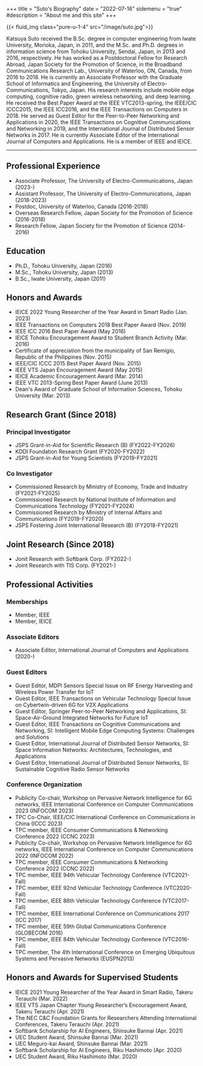 +++
title = "Suto's Biography"
date = "2022-07-16"
sidemenu = "true"
#description = "About me and this site"
+++

{{< fluid_img class="pure-u-1-4" src="/image/suto.jpg">}}

Katsuya Suto received the B.Sc. degree in computer engineering from Iwate University, Morioka, Japan, in 2011, and the M.Sc. and Ph.D. degrees in information science from Tohoku University, Sendai, Japan, in 2013 and 2016, respectively. He has worked as a Postdoctoral Fellow for Research Abroad, Japan Society for the Promotion of Science, in the Broadband Communications Research Lab., University of Waterloo, ON, Canada, from 2016 to 2018. He is currently an Associate Professor with the Graduate School of Informatics and Engineering, the University of Electro-Communications, Tokyo, Japan. His research interests include mobile edge computing, cognitive radio, green wireless networking, and deep learning. He received the Best Paper Award at the IEEE VTC2013-spring, the IEEE/CIC ICCC2015, the IEEE ICC2016, and the IEEE Transactions on Computers in 2018. He served as Guest Editor for the Peer-to-Peer Networking and Applications in 2020, the IEEE Transactions on Cognitive Communications and Networking in 2019, and the International Journal of Distributed Sensor Networks in 2017. He is currently Associate Editor of the International Journal of Computers and Applications. He is a member of IEEE and IEICE.

---

## Professional Experience
- Associate Professor, The University of Electro-Communications, Japan (2023-)
- Assistant Professor, The University of Electro-Communications, Japan (2018-2023)
- Postdoc, University of Waterloo, Canada (2016-2018)
- Overseas Research Fellow, Japan Society for the Promotion of Science (2016-2018)
- Research Fellow, Japan Society for the Promotion of Science (2014-2016)

## Education
- Ph.D., Tohoku University, Japan (2016)
- M.Sc., Tohoku University, Japan (2013)
- B.Sc., Iwate University, Japan (2011)

## Honors and Awards
- IEICE 2022 Young Researcher of the Year Award in Smart Radio (Jan. 2023)
- IEEE Transactions on Computers 2018 Best Paper Award (Nov. 2019)
- IEEE ICC 2016 Best Paper Award (May 2016)
- IEICE Tohoku Encouragement Award to Student Branch Activity (Mar. 2016)
- Certificate of appreciation from the municipality of San Remigio, Republic of the Philippines (Nov. 2015)
- IEEE/CIC ICCC 2015 Best Paper Award (Nov. 2015)
- IEEE VTS Japan Encouragement Award (May 2015)
- IEICE Academic Encouragement Award (Mar. 2014)
- IEEE VTC 2013-Spring Best Paper Award (June 2013)
- Dean's Award of Graduate School of Information Sciences, Tohoku University (Mar. 2013)

## Research Grant (Since 2018)
### Principal Investigator
- JSPS Grant-in-Aid for Scientific Research (B) (FY2022-FY2026)
- KDDI Foundation Research Grant (FY2020-FY2022)
- JSPS Grant-in-Aid for Young Scientists (FY2019-FY2021)

### Co Investigator 
- Commissioned Research by Ministry of Economy, Trade and Industry (FY2021-FY2025)
- Commissioned Research by National Institute of Information and Communications Technology (FY2021-FY2024)
- Commissioned Research by Ministry of Internal Affairs and Communications (FY2019-FY2020)
- JSPS Fostering Joint International Research (B) (FY2018-FY2021)

## Joint Research (Since 2018)
- Jonit Research with Softbank Corp. (FY2022-)
- Joint Research with TIS Corp. (FY2021-)

## Professional Activities
### Memberships
- Member, IEEE
- Member, IEICE
### Associate Editors
- Associate Editor, International Journal of Computers and Applications (2020-)
### Guest Editors
- Guest Editor, MDPI Sensors Special Issue on RF Energy Harvesting and Wireless Power Transfer for IoT
- Guest Editor, IEEE Transactions on Vehicular Technology Special Issue on Cybertwin-driven 6G for V2X Applications
- Guest Editor, Springer Peer-to-Peer Networking and Applications, SI: Space-Air-Ground Integrated Networks for Future IoT
- Guest Editor, IEEE Transactions on Cognitive Communications and Networking, SI: Intelligent Mobile Edge Computing Systems: Challenges and Solutions
- Guest Editor, International Journal of Distributed Sensor Networks, SI: Space Information Networks: Architectures, Technologies, and Applications
- Guest Editor, International Journal of Distributed Sensor Networks, SI: Sustainable Cognitive Radio Sensor Networks

### Conference Organization
- Publicity Co-chair, Workshop on Pervasive Network Intelligence for 6G networks, IEEE International Conference on Computer Communications 2023 (INFOCOM 2023)
- TPC Co-Chair, IEEE/CIC International Conference on Communications in China (ICCC 2023)
- TPC member, IEEE Consumer Communications & Networking Conference 2022 (CCNC 2023)
- Publicity Co-chair, Workshop on Pervasive Network Intelligence for 6G networks, IEEE International Conference on Computer Communications 2022 (INFOCOM 2022)
- TPC member, IEEE Consumer Communications & Networking Conference 2022 (CCNC 2022)
- TPC member, IEEE 94th Vehicular Technology Conference (VTC2021-Fall)
- TPC member, IEEE 92nd Vehicular Technology Conference (VTC2020-Fall)
- TPC member, IEEE 86th Vehicular Technology Conference (VTC2017-Fall)
- TPC member, IEEE International Conference on Communications 2017 (ICC 2017)
- TPC member, IEEE 59th Global Communications Conference (GLOBECOM 2016)
- TPC member, IEEE 84th Vehicular Technology Conference (VTC2016-Fall)
- TPC member, The 4th International Conference on Emerging Ubiquitous Systems and Pervasive Networks (EUSPN2013)

## Honors and Awards for Supervised Students
- IEICE 2021 Young Researcher of the Year Award in Smart Radio, Takeru Terauchi (Mar. 2022)
- IEEE VTS Japan Chapter Young Researcher’s Encouragement Award, Takeru Terauchi (Apr. 2021)
- The NEC C&C Foundation Grants for Researchers Attending International Conferences, Takeru Terauchi (Apr. 2021)
- Softbank Scholarship for AI Engineers, Shinsuke Bannai (Apr. 2021)
- UEC Student Award, Shinsuke Bannai (Mar. 2021)
- UEC Meguro-kai Award, Shinsuke Bannai (Mar. 2021)
- Softbank Scholarship for AI Engineers, Riku Hashimoto (Apr. 2020)
- UEC Student Award, Riku Hashimoto (Mar. 2020)